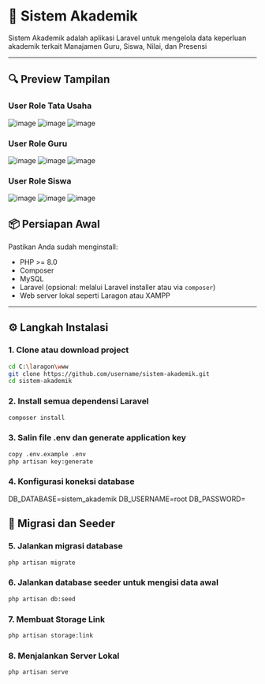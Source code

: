 # 📘 Sistem Akademik


Sistem Akademik adalah aplikasi Laravel untuk mengelola data keperluan akademik terkait Manajamen Guru, Siswa, Nilai, dan Presensi

---

## 🔍 Preview Tampilan
### User Role Tata Usaha
![image](https://github.com/user-attachments/assets/8676a7e4-6a7d-4577-85e2-c32cf436f634)
![image](https://github.com/user-attachments/assets/612d0d57-33a2-4b14-8950-9d9dee030374)
![image](https://github.com/user-attachments/assets/61b934ef-8a98-46e7-8c57-5f18084268b2)

### User Role Guru
![image](https://github.com/user-attachments/assets/ff6a558e-0026-4721-9549-710fbfe64c6e)
![image](https://github.com/user-attachments/assets/e670958e-f802-4c57-a87f-f17a0c21854f)
![image](https://github.com/user-attachments/assets/d34fcd9b-43c4-435d-a6fa-cdaacd10a1d1)

### User Role Siswa
![image](https://github.com/user-attachments/assets/4b323357-4cd2-4cf2-b1ec-8fb88576cf75)
![image](https://github.com/user-attachments/assets/082f0d72-d4c1-4f97-8d5c-13f0bc596170)
![image](https://github.com/user-attachments/assets/b027182b-d242-4185-8040-47bfbf162546)



## 📦 Persiapan Awal

Pastikan Anda sudah menginstall:

- PHP >= 8.0
- Composer
- MySQL
- Laravel (opsional: melalui Laravel installer atau via `composer`)
- Web server lokal seperti Laragon atau XAMPP

---

## ⚙️ Langkah Instalasi

### 1. Clone atau download project

```bash
cd C:\laragon\www
git clone https://github.com/username/sistem-akademik.git
cd sistem-akademik
```

### 2. Install semua dependensi Laravel
```bash
composer install
```

### 3. Salin file .env dan generate application key
```bash
copy .env.example .env
php artisan key:generate
```

### 4. Konfigurasi koneksi database
DB_DATABASE=sistem_akademik
DB_USERNAME=root
DB_PASSWORD=


## 🧱 Migrasi dan Seeder

### 5. Jalankan migrasi database
```bash
php artisan migrate
```

### 6.  Jalankan database seeder untuk mengisi data awal
```bash
php artisan db:seed
```

### 7. Membuat Storage Link
```bash
php artisan storage:link
```

### 8. Menjalankan Server Lokal
```bash
php artisan serve
```

